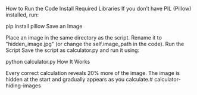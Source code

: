 How to Run the Code
Install Required Libraries
If you don’t have PIL (Pillow) installed, run:

pip install pillow
Save an Image

Place an image in the same directory as the script.
Rename it to "hidden_image.jpg" (or change the self.image_path in the code).
Run the Script
Save the script as calculator.py and run it using:

python calculator.py
How It Works

Every correct calculation reveals 20% more of the image.
The image is hidden at the start and gradually appears as you calculate.# calculator-hiding-images
